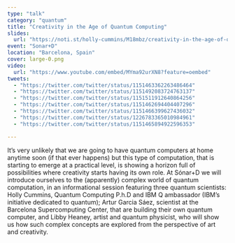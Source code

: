 ```yaml
---
type: "talk"
category: "quantum"
title: "Creativity in the Age of Quantum Computing"
slides:
  url: "https://noti.st/holly-cummins/M18mbz/creativity-in-the-age-of-quantum-computing"
event: "Sonar+D"
location: "Barcelona, Spain"
cover: large-0.png
video:
  url: "https://www.youtube.com/embed/MYma92urXN8?feature=oembed"
tweets:
  - "https://twitter.com/twitter/status/1151463362263486464"
  - "https://twitter.com/twitter/status/1151492083724763137"
  - "https://twitter.com/twitter/status/1151511912640864256"
  - "https://twitter.com/twitter/status/1151462694404407296"
  - "https://twitter.com/twitter/status/1151466399627436032"
  - "https://twitter.com/twitter/status/1226783365010984961"
  - "https://twitter.com/twitter/status/1151465894922596353"

---
```

It’s very unlikely that we are going to have quantum computers at home anytime soon (if that ever happens) but this type of computation, that is starting to emerge at a practical level, is showing a horizon full of possibilities where creativity starts having its own role.
At Sónar+D we will introduce ourselves to the (apparently) complex world of quantum computation, in an informational session featuring three quantum scientists: Holly Cummins, Quantum Computing P.h.D and IBM Q ambassador (IBM’s initiative dedicated to quantum);  Artur Garcia Sáez, scientist at the Barcelona Supercomputing Center, that are building their own quantum computer, and Libby Heaney, artist and quantum physicist, who will show us how such complex concepts are explored from the perspective of art and creativity.